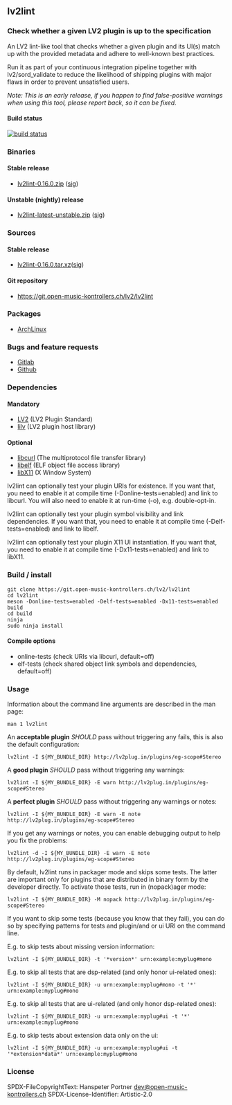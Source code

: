 <!--
  -- SPDX-FileCopyrightText: Hanspeter Portner <dev@open-music-kontrollers.ch>
  -- SPDX-License-Identifier: CC0-1.0
  -->
## lv2lint

### Check whether a given LV2 plugin is up to the specification

An LV2 lint-like tool that checks whether a given plugin and its UI(s) match up
with the provided metadata and adhere to well-known best practices.

Run it as part of your continuous integration pipeline together with
lv2/sord\_validate to reduce the likelihood of shipping plugins with major flaws
in order to prevent unsatisfied users.

*Note: This is an early release, if you happen to find false-positive warnings
when using this tool, please report back, so it can be fixed.*

#### Build status

[![build status](https://gitlab.com/OpenMusicKontrollers/lv2lint/badges/master/build.svg)](https://gitlab.com/OpenMusicKontrollers/lv2lint/commits/master)

### Binaries

#### Stable release

* [lv2lint-0.16.0.zip](https://dl.open-music-kontrollers.ch/lv2lint/stable/lv2lint-0.16.0.zip) ([sig](https://dl.open-music-kontrollers.ch/lv2lint/stable/lv2lint-0.16.0.zip.sig))

#### Unstable (nightly) release

* [lv2lint-latest-unstable.zip](https://dl.open-music-kontrollers.ch/lv2lint/unstable/lv2lint-latest-unstable.zip) ([sig](https://dl.open-music-kontrollers.ch/lv2lint/unstable/lv2lint-latest-unstable.zip.sig))

### Sources

#### Stable release

* [lv2lint-0.16.0.tar.xz](https://git.open-music-kontrollers.ch/lv2/lv2lint/snapshot/lv2lint-0.16.0.tar.xz)([sig](https://git.open-music-kontrollers.ch/lv2/lv2lint/snapshot/lv2lint-0.16.0.tar.xz.asc))

#### Git repository

* <https://git.open-music-kontrollers.ch/lv2/lv2lint>

### Packages

* [ArchLinux](https://www.archlinux.org/packages/community/x86_64/lv2lint/)

### Bugs and feature requests

* [Gitlab](https://gitlab.com/OpenMusicKontrollers/lv2lint)
* [Github](https://github.com/OpenMusicKontrollers/lv2lint)


### Dependencies

#### Mandatory

* [LV2](http://lv2plug.in/) (LV2 Plugin Standard)
* [lilv](https://drobilla.net/software/lilv/) (LV2 plugin host library)

#### Optional

* [libcurl](https://curl.haxx.se/libcurl/) (The multiprotocol file transfer library)
* [libelf](https://sourceware.org/elfutils/) (ELF object file access library)
* [libX11](https://www.xorg) (X Window System)

lv2lint can optionally test your plugin URIs for existence. If you want that,
you need to enable it at compile time (-Donline-tests=enabled) and link to libcurl.
You will also need to enable it at run-time (-o), e.g. double-opt-in.

lv2lint can optionally test your plugin symbol visibility and link dependencies.
If you want that, you need to enable it at compile time (-Delf-tests=enabled) and
link to libelf.

lv2lint can optionally test your plugin X11 UI instantiation.
If you want that, you need to enable it at compile time (-Dx11-tests=enabled) and
link to libX11.

### Build / install

	git clone https://git.open-music-kontrollers.ch/lv2/lv2lint
	cd lv2lint
	meson -Donline-tests=enabled -Delf-tests=enabled -Dx11-tests=enabled build
	cd build
	ninja
	sudo ninja install

#### Compile options

* online-tests (check URIs via libcurl, default=off)
* elf-tests (check shared object link symbols and dependencies, default=off)

### Usage

Information about the command line arguments are described in the man page:

	man 1 lv2lint

An __acceptable plugin__ *SHOULD* pass without triggering any fails, this is
also the default configuration:

	lv2lint -I ${MY_BUNDLE_DIR} http://lv2plug.in/plugins/eg-scope#Stereo

A __good plugin__ *SHOULD* pass without triggering any warnings:

	lv2lint -I ${MY_BUNDLE_DIR} -E warn http://lv2plug.in/plugins/eg-scope#Stereo

A __perfect plugin__ *SHOULD* pass without triggering any warnings or notes:

	lv2lint -I ${MY_BUNDLE_DIR} -E warn -E note http://lv2plug.in/plugins/eg-scope#Stereo

If you get any warnings or notes, you can enable debugging output to help you
fix the problems:

	lv2lint -d -I ${MY_BUNDLE_DIR} -E warn -E note http://lv2plug.in/plugins/eg-scope#Stereo

By default, lv2lint runs in packager mode and skips some tests. The latter are
important only for plugins that are distributed in binary form by the developer directly.
To activate those tests, run in (nopack)ager mode:

	lv2lint -I ${MY_BUNDLE_DIR} -M nopack http://lv2plug.in/plugins/eg-scope#Stereo

If you want to skip some tests (because you know that they fail), you can do
so by specifying patterns for tests and plugin/and or ui URI on the command line.

E.g. to skip tests about missing version information:

	lv2lint -I ${MY_BUNDLE_DIR} -t '*version*' urn:example:myplug#mono

E.g. to skip all tests that are dsp-related (and only honor ui-related ones):

	lv2lint -I ${MY_BUNDLE_DIR} -u urn:example:myplug#mono -t '*' urn:example:myplug#mono

E.g. to skip all tests that are ui-related (and only honor dsp-related ones):

	lv2lint -I ${MY_BUNDLE_DIR} -u urn:example:myplug#ui -t '*' urn:example:myplug#mono

E.g. to skip tests about extension data only on the ui:

	lv2lint -I ${MY_BUNDLE_DIR} -u urn:example:myplug#ui -t '*extension*data*' urn:example:myplug#mono

### License

SPDX-FileCopyrightText: Hanspeter Portner <dev@open-music-kontrollers.ch>
SPDX-License-Identifier: Artistic-2.0
